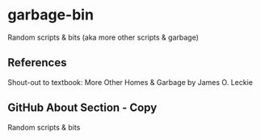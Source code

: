 # garbage-bin
Random scripts & bits (aka more other scripts & garbage)

## References
Shout-out to textbook: More Other Homes & Garbage by James O. Leckie

## GitHub About Section - Copy
Random scripts & bits